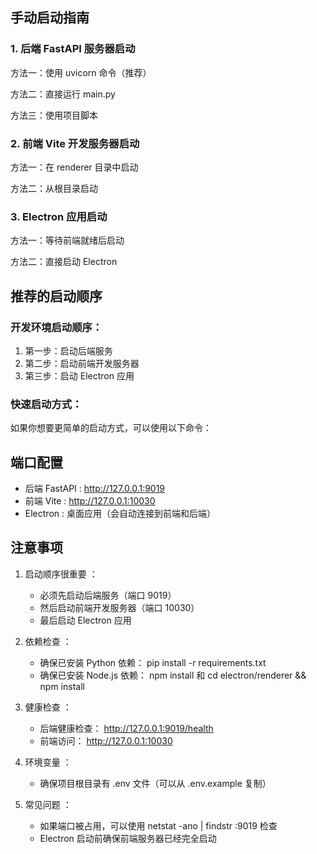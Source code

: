 ## 手动启动指南

### 1. 后端 FastAPI 服务器启动

方法一：使用 uvicorn 命令（推荐）

方法二：直接运行 main.py

方法三：使用项目脚本

### 2. 前端 Vite 开发服务器启动

方法一：在 renderer 目录中启动

方法二：从根目录启动

### 3. Electron 应用启动

方法一：等待前端就绪后启动

方法二：直接启动 Electron

## 推荐的启动顺序

### 开发环境启动顺序：

1. 第一步：启动后端服务
2. 第二步：启动前端开发服务器
3. 第三步：启动 Electron 应用

### 快速启动方式：

如果你想要更简单的启动方式，可以使用以下命令：

## 端口配置

- 后端 FastAPI : http://127.0.0.1:9019
- 前端 Vite : http://127.0.0.1:10030
- Electron : 桌面应用（会自动连接到前端和后端）

## 注意事项

1. 启动顺序很重要 ：

   - 必须先启动后端服务（端口 9019）
   - 然后启动前端开发服务器（端口 10030）
   - 最后启动 Electron 应用
2. 依赖检查 ：

   - 确保已安装 Python 依赖： pip install -r requirements.txt
   - 确保已安装 Node.js 依赖： npm install 和 cd electron/renderer && npm install
3. 健康检查 ：

   - 后端健康检查： http://127.0.0.1:9019/health
   - 前端访问： http://127.0.0.1:10030
4. 环境变量 ：

   - 确保项目根目录有 .env 文件（可以从 .env.example 复制）
5. 常见问题 ：

   - 如果端口被占用，可以使用 netstat -ano | findstr :9019 检查
   - Electron 启动前确保前端服务器已经完全启动
